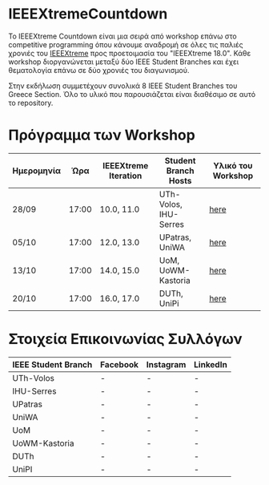 # IEEEXtremeCountdown
Το IEEEXtreme Countdown είναι μια σειρά από workshop επάνω στο competitive programming όπου κάνουμε αναδρομή σε όλες τις παλιές χρονιές του [IEEEXtreme](https://ieeextreme.org/) προς προετοιμασία του "IEEEXtreme 18.0".
Κάθε workshop διοργανώνεται μεταξύ δύο IEEE Student Branches και έχει θεματολογία επάνω σε δύο χρονιές του διαγωνισμού.

Στην εκδήλωση συμμετέχουν συνολικά 8 IEEE Student Branches του Greece Section. Όλο το υλικό που παρουσιάζεται είναι διαθέσιμο σε αυτό το repository.

# Πρόγραμμα των Workshop

|Ημερομηνία|Ώρα|IEEEXtreme Iteration|Student Branch Hosts|Υλικό του Workshop|
|---|---|---|---|---|
|28/09|17:00|10.0, 11.0|UTh-Volos, IHU-Serres|[here](./IEEEXtreme10_11/)|
|05/10|17:00|12.0, 13.0|UPatras, UniWA|[here](./IEEEXtreme12_13/)|
|13/10|17:00|14.0, 15.0|UoM, UoWM-Kastoria|[here](./IEEEXtreme14_15/)|
|20/10|17:00|16.0, 17.0|DUTh, UniPi|[here](./IEEEXtreme16_17/)|

# Στοιχεία Eπικοινωνίας Συλλόγων

|ΙΕΕΕ Student Branch|Facebook|Instagram|LinkedIn|
|---|---|---|---|
|UTh-Volos|-|-|-|
|IHU-Serres|-|-|-| 
|UPatras|-|-|-| 
|UniWA|-|-|-| 
|UoM|-|-|-| 
|UoWM-Kastoria|-|-|-| 
|DUTh|-|-|-| 
|UniPI|-|-|-| 
